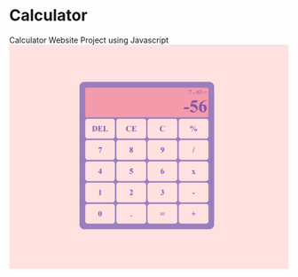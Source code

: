 # Calculator
Calculator Website Project using Javascript
![Calculator Website Image](./calculator.png)
